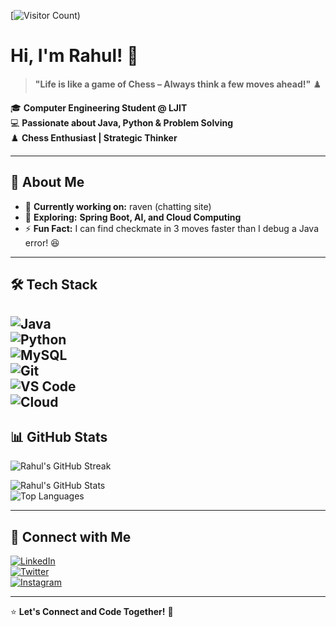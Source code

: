 [![Visitor Count](https://visitor-badge.glitch.me/badge?page_id=Rahul-Raval-2912.profile))
# Hi, I'm Rahul! 👋  

> **"Life is like a game of Chess – Always think a few moves ahead!"** ♟️  

🎓 **Computer Engineering Student @ LJIT**  
💻 **Passionate about Java, Python & Problem Solving**  
♟️ **Chess Enthusiast | Strategic Thinker**  

---

## 🚀 About Me  
- 🔭 **Currently working on:** raven (chatting site)  
- 🌱 **Exploring:** **Spring Boot, AI, and Cloud Computing**  
- ⚡ **Fun Fact:** I can find checkmate in 3 moves faster than I debug a Java error! 😆  

---

## 🛠️ Tech Stack  
![Java](https://img.shields.io/badge/Java-%23ED8B00.svg?style=for-the-badge&logo=openjdk&logoColor=white)  
![Python](https://img.shields.io/badge/Python-3670A0?style=for-the-badge&logo=python&logoColor=yellow)  
![MySQL](https://img.shields.io/badge/MySQL-005C84?style=for-the-badge&logo=mysql&logoColor=white)  
![Git](https://img.shields.io/badge/Git-F05032?style=for-the-badge&logo=git&logoColor=white)  
![VS Code](https://img.shields.io/badge/VSCode-007ACC?style=for-the-badge&logo=visual-studio-code&logoColor=white)  
![Cloud](https://img.shields.io/badge/Cloud-Computing-4285F4?style=for-the-badge&logo=google-cloud&logoColor=white)
---

## 📊 GitHub Stats  
![Rahul's GitHub Streak](https://streak-stats.demolab.com/?user=Rahul-Raval-2912&theme=tokyonight)

![Rahul's GitHub Stats](https://github-readme-stats.vercel.app/api?username=Rahul-Raval-2912&show_icons=true&theme=radical)  
![Top Languages](https://github-readme-stats.vercel.app/api/top-langs/?username=Rahul-Raval-2912&layout=compact&theme=vision-friendly-dark)  

---

## 🤝 Connect with Me  
[![LinkedIn](https://img.shields.io/badge/LinkedIn-Connect-blue?style=flat&logo=linkedin)](https://www.linkedin.com/in/rahul-raval-27a5a932a/)  
[![Twitter](https://img.shields.io/badge/Twitter-Follow-blue?style=flat&logo=twitter)](https://x.com/rahul_raval_98)  
[![Instagram](https://img.shields.io/badge/Instagram-Follow-purple?style=flat&logo=instagram)](https://www.instagram.com/Rahul_Raval_98/) 

---


⭐ **Let's Connect and Code Together!** 🚀  
